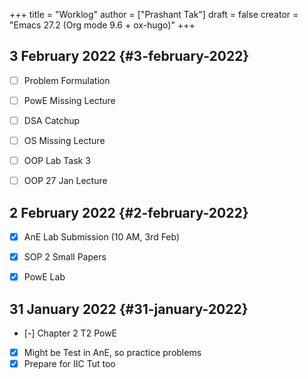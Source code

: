 +++
title = "Worklog"
author = ["Prashant Tak"]
draft = false
creator = "Emacs 27.2 (Org mode 9.6 + ox-hugo)"
+++

## 3 February 2022 {#3-february-2022}

-   [ ] Problem Formulation
-   [ ] PowE Missing Lecture
-   [ ] DSA Catchup
-   [ ] OS Missing Lecture
-   [ ] OOP Lab Task 3
-   [ ] OOP 27 Jan Lecture


## 2 February 2022 {#2-february-2022}

-   [X] AnE Lab Submission (10 AM, 3rd Feb)
-   [X] SOP 2 Small Papers
-   [X] PowE Lab


## 31 January 2022 {#31-january-2022}

-   [-] Chapter 2 T2 PowE
-   [X] Might be Test in AnE, so practice problems
-   [X] Prepare for IIC Tut too
